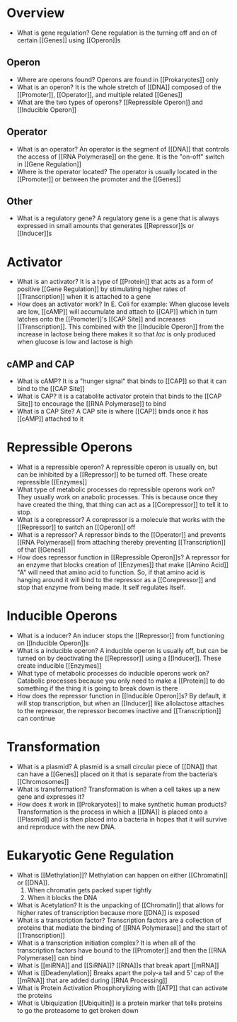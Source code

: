 # Overview
- What is gene regulation?
	Gene regulation is the turning off and on of certain [[Genes]] using [[Operon]]s
## Operon
- Where are operons found?
	Operons are found in [[Prokaryotes]] only
- What is an operon?
	It is the whole stretch of [[DNA]] composed of the [[Promoter]], [[Operator]], and multiple related [[Genes]]
- What are the two types of operons?
	[[Repressible Operon]] and [[Inducible Operon]]
## Operator
- What is an operator?
	An operator is the segment of [[DNA]] that controls the access of [[RNA Polymerase]] on the gene. It is the "on-off" switch in [[Gene Regulation]]
- Where is the operator located?
	The operator is usually located in the [[Promoter]] or between the promoter and the [[Genes]]
## Other
- What is a regulatory gene?
	A regulatory gene is a gene that is always expressed in small amounts that generates [[Repressor]]s or [[Inducer]]s

# Activator
- What is an activator?
	It is a type of [[Protein]] that acts as a form of positive [[Gene Regulation]] by stimulating higher rates of [[Transcription]] when it is attached to a gene
- How does an activator work?
	In E. Coli for example:
	When glucose levels are low, [[cAMP]] will accumulate and attach to [[CAP]] which in turn latches onto the [[Promoter]]'s [[CAP Site]] and increases [[Transcription]]. This combined with the [[Inducible Operon]] from the increase in lactose being there makes it so that *lac* is only produced when glucose is low and lactose is high
## cAMP and CAP
- What is cAMP?
	It is a "hunger signal" that binds to [[CAP]] so that it can bind to the [[CAP Site]]
- What is CAP?
	It is a catabolite activator protein that binds to the [[CAP Site]] to encourage the [[RNA Polymerase]] to bind
- What is a CAP Site?
	A CAP site is where [[CAP]] binds once it has [[cAMP]] attached to it

# Repressible Operons
- What is a repressible operon?
	A repressible operon is usually on, but can be inhibited by a [[Repressor]] to be turned off. These create repressible [[Enzymes]]
- What type of metabolic processes do repressible operons work on?
	They usually work on anabolic processes. This is because once they have created the thing, that thing can act as a [[Corepressor]] to tell it to stop.
- What is a corepressor?
	A corepressor is a molecule that works with the [[Repressor]] to switch an [[Operon]] off
- What is a repressor?
	A repressor binds to the [[Operator]] and prevents [[RNA Polymerase]] from attaching thereby preventing [[Transcription]] of that [[Genes]]
- How does repressor function in [[Repressible Operon]]s?
	A repressor for an enzyme that blocks creation of [[Enzymes]] that make [[Amino Acid]] "A" will need that amino acid to function. So, if that amino acid is hanging around it will bind to the repressor as a [[Corepressor]] and stop that enzyme from being made. It self regulates itself.

# Inducible Operons
- What is a inducer?
	An inducer stops the [[Repressor]] from functioning on [[Inducible Operon]]s
- What is a inducible operon?
	A inducible operon is usually off, but can be turned on by deactivating the [[Repressor]] using a [[Inducer]]. These create inducible [[Enzymes]]
- What type of metabolic processes do inducible operons work on?
	Catabolic processes because you only need to make a [[Protein]] to do something if the thing it is going to break down is there
- How does the repressor function in [[Inducible Operon]]s?
	By default, it will stop transcription, but when an [[Inducer]] like allolactose attaches to the repressor, the repressor becomes inactive and [[Transcription]] can continue

# Transformation
- What is a plasmid?
	A plasmid is a small circular piece of [[DNA]] that can have a [[Genes]] placed on it that is separate from the bacteria’s [[Chromosomes]]
- What is transformation?
	Transformation is when a cell takes up a new gene and expresses it?
- How does it work in [[Prokaryotes]] to make synthetic human products?
	Transformation is the process in which a [[DNA]] is placed onto a [[Plasmid]] and is then placed into a bacteria in hopes that it will survive and reproduce with the new DNA.

# Eukaryotic Gene Regulation
- What is [[Methylation]]?
	Methylation can happen on either [[Chromatin]] or [[DNA]]. 
	1. When chromatin gets packed super tightly
	2. When it blocks the DNA
- What is Acetylation?
	It is the unpacking of [[Chromatin]] that allows for higher rates of transcription because more [[DNA]] is exposed
- What is a transcription factor?
	Transcription factors are a collection of proteins that mediate the binding of [[RNA Polymerase]] and the start of [[Transcription]]
- What is a transcription initiation complex?
	It is when all of the transcription factors have bound to the [[Promoter]] and then the [[RNA Polymerase]] can bind
- What is [[miRNA]] and [[SiRNA]]?
	[[RNA]]s that break apart [[mRNA]]
- What is [[Deadenylation]]
	Breaks apart the poly-a tail and 5' cap of the [[mRNA]] that are added during [[RNA Processing]]
- What is Protein Activation
	Phosphorylizing with [[ATP]] that can activate the proteins
- What is Ubiquization
	[[Ubiquitin]] is a protein marker that tells proteins to go the proteasome to get broken down